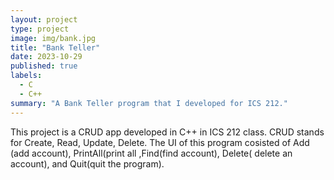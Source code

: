 ```yaml
---
layout: project
type: project
image: img/bank.jpg
title: "Bank Teller"
date: 2023-10-29
published: true
labels:
  - C
  - C++
summary: "A Bank Teller program that I developed for ICS 212."
---
```

This project is a CRUD app developed in C++ in ICS 212 class. CRUD stands for Create, Read, Update, Delete. The UI of this program cosisted of Add (add account), PrintAll(print all ,Find(find account), Delete( delete an account), and Quit(quit the program).
